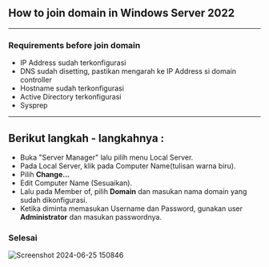 ## How to join domain in Windows Server 2022
---
### Requirements before join domain
- IP Address sudah terkonfigurasi
- DNS sudah disetting, pastikan mengarah ke IP Address si domain controller
- Hostname sudah terkonfigurasi
- Active Directory terkonfigurasi
- Sysprep
---
## Berikut langkah - langkahnya :
- Buka "Server Manager" lalu pilih menu Local Server.
- Pada Local Server, klik pada Computer Name(tulisan warna biru).
- Pilih **Change...**
- Edit Computer Name (Sesuaikan).
- Lalu pada Member of, pilih **Domain** dan masukan nama domain yang sudah dikonfigurasi.
- Ketika diminta memasukan Username dan Password, gunakan user **Administrator** dan masukan passwordnya.
### Selesai
![Screenshot 2024-06-25 150846](https://github.com/hekerff/Client-Server/assets/159868331/2d8857fe-8f8a-47f2-9145-dc4a31664320)
